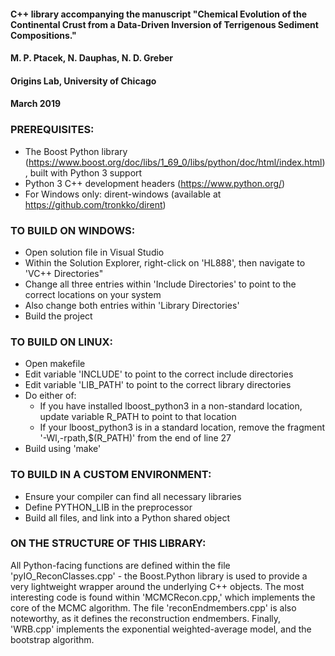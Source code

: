 #### C++ library accompanying the manuscript "Chemical Evolution of the Continental Crust from a Data-Driven Inversion of Terrigenous Sediment Compositions."
#### M. P. Ptacek, N. Dauphas, N. D. Greber
#### Origins Lab, University of Chicago
#### March 2019

### PREREQUISITES:
- The Boost Python library (https://www.boost.org/doc/libs/1_69_0/libs/python/doc/html/index.html), built with Python 3 support
- Python 3 C++ development headers (https://www.python.org/)
- For Windows only: dirent-windows (available at https://github.com/tronkko/dirent)

### TO BUILD ON WINDOWS:
- Open solution file in Visual Studio
- Within the Solution Explorer, right-click on 'HL888', then navigate to 'VC++ Directories"
- Change all three entries within 'Include Directories' to point to the correct locations on your system
- Also change both entries within 'Library Directories'
- Build the project

### TO BUILD ON LINUX:
- Open makefile
- Edit variable 'INCLUDE' to point to the correct include directories
- Edit variable 'LIB_PATH' to point to the correct library directories
- Do either of:
  - If you have installed lboost_python3 in a non-standard location, update variable R_PATH to point to that location
  - If your lboost_python3 is in a standard location, remove the fragment '-Wl,-rpath,$(R_PATH)' from the end of line 27
- Build using 'make'

### TO BUILD IN A CUSTOM ENVIRONMENT:
- Ensure your compiler can find all necessary libraries
- Define PYTHON_LIB in the preprocessor
- Build all files, and link into a Python shared object

### ON THE STRUCTURE OF THIS LIBRARY:
All Python-facing functions are defined within the file 'pyIO_ReconClasses.cpp' - the Boost.Python library is used to provide a very lightweight wrapper around the underlying C++ objects. The most interesting code is found within 'MCMCRecon.cpp,' which implements the core of the MCMC algorithm. The file 'reconEndmembers.cpp' is also noteworthy, as it defines the reconstruction endmembers. Finally, 'WRB.cpp' implements the exponential weighted-average model, and the bootstrap algorithm.
